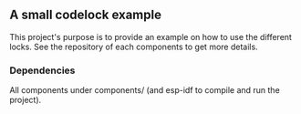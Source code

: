 
## A small codelock example
This project's purpose is to provide an example on how to use the different locks.
See the repository of each components to get more details.

### Dependencies
All components under components/ (and esp-idf to compile and run the project).
